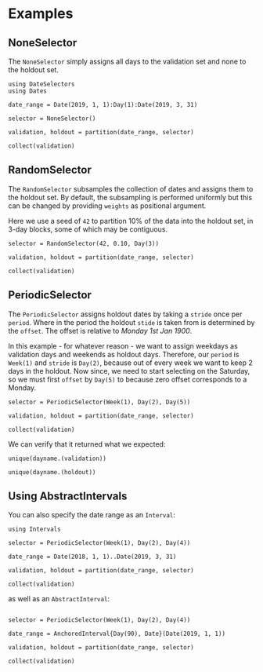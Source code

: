 # Examples

## NoneSelector

The `NoneSelector` simply assigns all days to the validation set and none to the holdout set.

```@example dateselectors
using DateSelectors
using Dates

date_range = Date(2019, 1, 1):Day(1):Date(2019, 3, 31)

selector = NoneSelector()

validation, holdout = partition(date_range, selector)

collect(validation)
```

## RandomSelector

The `RandomSelector` subsamples the collection of dates and assigns them to the holdout set.
By default, the subsampling is performed uniformly but this can be changed by providing `weights` as positional argument.

Here we use a seed of `42`
to partition 10% of the data into the holdout set,
in 3-day blocks, some of which may be contiguous.

```@example dateselectors
selector = RandomSelector(42, 0.10, Day(3))

validation, holdout = partition(date_range, selector)

collect(validation)
```

## PeriodicSelector

The `PeriodicSelector` assigns holdout dates by taking a `stride` once per `period`.
Where in the period the holdout `stide` is taken from is determined by the `offset`.
The offset is relative to _Monday 1st Jan 1900_.

In this example - for whatever reason - we want to assign weekdays as validation days and weekends as holdout days.
Therefore, our `period` is `Week(1)` and `stride` is `Day(2)`, because out of every week we want to keep 2 days in the holdout.
Now since, we need to start selecting on the Saturday, so we must first `offset` by `Day(5)` to because zero offset corresponds to a Monday.

```@example dateselectors
selector = PeriodicSelector(Week(1), Day(2), Day(5))

validation, holdout = partition(date_range, selector)

collect(validation)
```

We can verify that it returned what we expected:
```@example dateselectors
unique(dayname.(validation))
```
```@example dateselectors
unique(dayname.(holdout))
```


## Using AbstractIntervals

You can also specify the date range as an `Interval`:

```@example dateselectors
using Intervals

selector = PeriodicSelector(Week(1), Day(2), Day(4))

date_range = Date(2018, 1, 1)..Date(2019, 3, 31)

validation, holdout = partition(date_range, selector)

collect(validation)
```

as well as an `AbstractInterval`:

```@example dateselectors

selector = PeriodicSelector(Week(1), Day(2), Day(4))

date_range = AnchoredInterval{Day(90), Date}(Date(2019, 1, 1))

validation, holdout = partition(date_range, selector)

collect(validation)
```
